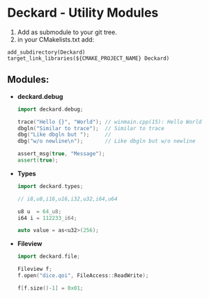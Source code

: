 # Deckard - Utility Modules

1. Add as submodule to your git tree.
2. in your CMakelists.txt add:
```
add_subdirectory(Deckard)
target_link_libraries(${CMAKE_PROJECT_NAME} Deckard)
```


## Modules:
  - **deckard.debug**
    ```cpp
    import deckard.debug;

    trace("Hello {}", "World"); // winmain.cpp(15): Hello World
    dbgln("Similar to trace");  // Similar to trace
    dbg("Like dbgln but ");     // 
    dbg("w/o newline\n");       // Like dbgln but w/o newline 
	
    assert_msg(true, "Message");
    assert(true);

    ```
  - **Types**
      ```cpp
      import deckard.types;

      // i8,u8,i16,u16,i32,u32,i64,u64

      u8 u  = 64_u8;
      i64 i = 112233_i64;

      auto value = as<u32>(256);
      ```
  - **Fileview**
    ```cpp 
    import deckard.file;

    Fileview f;
    f.open("dice.qoi", FileAccess::ReadWrite);

    f[f.size()-1] = 0x01;
    ```
